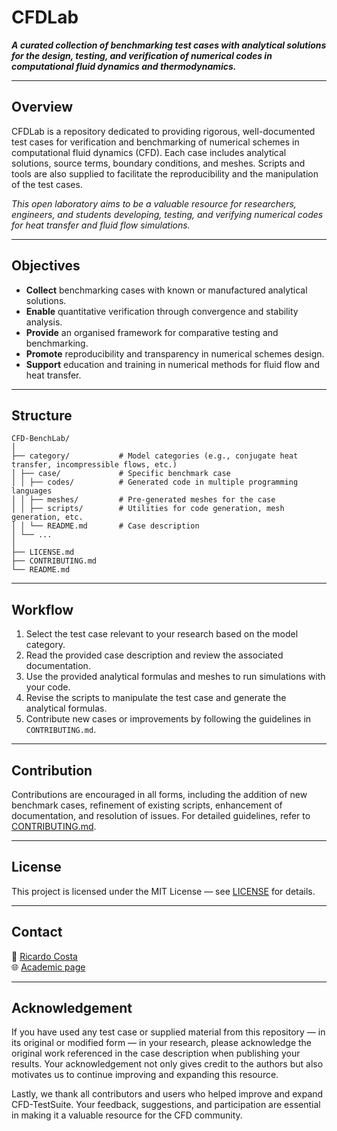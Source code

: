 # CFDLab

___A curated collection of benchmarking test cases with analytical solutions for the design, testing, and verification of numerical codes in computational fluid dynamics and thermodynamics.___

---

## Overview

CFDLab is a repository dedicated to providing rigorous, well-documented test cases for verification and benchmarking of numerical schemes in computational fluid dynamics (CFD). Each case includes analytical solutions, source terms, boundary conditions, and meshes. Scripts and tools are also supplied to facilitate the reproducibility and the manipulation of the test cases.

_This open laboratory aims to be a valuable resource for researchers, engineers, and students developing, testing, and verifying numerical codes for heat transfer and fluid flow simulations._

---

## Objectives

- **Collect** benchmarking cases with known or manufactured analytical solutions.
- **Enable** quantitative verification through convergence and stability analysis.
- **Provide** an organised framework for comparative testing and benchmarking.
- **Promote** reproducibility and transparency in numerical schemes design.
- **Support** education and training in numerical methods for fluid flow and heat transfer.

---

## Structure

```
CFD-BenchLab/
│
├── category/           # Model categories (e.g., conjugate heat transfer, incompressible flows, etc.)
│ ├── case/             # Specific benchmark case
│ │ ├── codes/          # Generated code in multiple programming languages
│ │ ├── meshes/         # Pre-generated meshes for the case
│ │ ├── scripts/        # Utilities for code generation, mesh generation, etc.
│ │ └── README.md       # Case description
│ └── ...
│
├── LICENSE.md
├── CONTRIBUTING.md
└── README.md

```

---

## Workflow

1. Select the test case relevant to your research based on the model category.
2. Read the provided case description and review the associated documentation.
3. Use the provided analytical formulas and meshes to run simulations with your code.
4. Revise the scripts to manipulate the test case and generate the analytical formulas.
5. Contribute new cases or improvements by following the guidelines in `CONTRIBUTING.md`.

---

## Contribution

Contributions are encouraged in all forms, including the addition of new benchmark cases, refinement of existing scripts, enhancement of documentation, and resolution of issues.
For detailed guidelines, refer to [CONTRIBUTING.md](CONTRIBUTING.md).

---

## License

This project is licensed under the MIT License — see [LICENSE](LICENSE) for details.

---

## Contact

📧 [Ricardo Costa](mailto:rcosta\@dep.uminho.pt)  
🌐 [Academic page](https://ricardodpcosta.github.io/)  

---

## Acknowledgement

If you have used any test case or supplied material from this repository — in its original or modified form — in your research, please acknowledge the original work referenced in the case description when publishing your results. Your acknowledgement not only gives credit to the authors but also motivates us to continue improving and expanding this resource.

Lastly, we thank all contributors and users who helped improve and expand CFD-TestSuite. Your feedback, suggestions, and participation are essential in making it a valuable resource for the CFD community.
